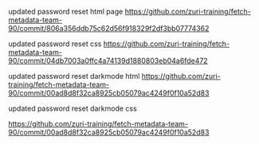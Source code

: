 updated password reset html page 
https://github.com/zuri-training/fetch-metadata-team-90/commit/806a356ddb75c62d56f918329f2df3bb07774362

updated password reset css 
https://github.com/zuri-training/fetch-metadata-team-90/commit/04db7003a0ffc4a74139d1880803eb04a6fde472

updated password reset darkmode html 
https://github.com/zuri-training/fetch-metadata-team-90/commit/00ad8d8f32ca8925cb05079ac4249f0f10a52d83

updated  password reset darkmode css 

https://github.com/zuri-training/fetch-metadata-team-90/commit/00ad8d8f32ca8925cb05079ac4249f0f10a52d83
